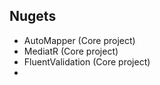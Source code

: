

## Nugets

- AutoMapper (Core project)
- MediatR (Core project)
- FluentValidation (Core project)
- 